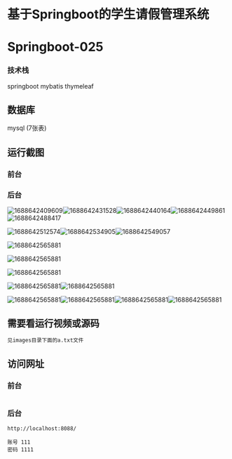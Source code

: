 # 基于Springboot的学生请假管理系统 

# Springboot-025

### 技术栈

springboot mybatis  thymeleaf 

##  数据库

mysql (7张表)



## 运行截图

### 前台

### 后台

![1688642409609](./images/1.jpg)![1688642431528](./images/2.jpg)![1688642440164](./images/3.jpg)![1688642449861](./images/4.jpg)![1688642488417](./images/5.jpg)

![1688642512574](./images/6.jpg)![1688642534905](./images/7.jpg)![1688642549057](./images/8.jpg)

![1688642565881](./images/9.jpg)

![1688642565881](./images/10.jpg)

![1688642565881](./images/11.jpg)

![1688642565881](./images/12.jpg)![1688642565881](./images/13.jpg)

![1688642565881](./images/14.jpg)![1688642565881](./images/15.jpg)![1688642565881](./images/17.jpg)![1688642565881](./images/16.jpg)





## 需要看运行视频或源码

```html
见images目录下面的a.txt文件

```



## 访问网址

### 前台

```

```

### 后台

```
http://localhost:8088/

账号 111
密码 1111
```




